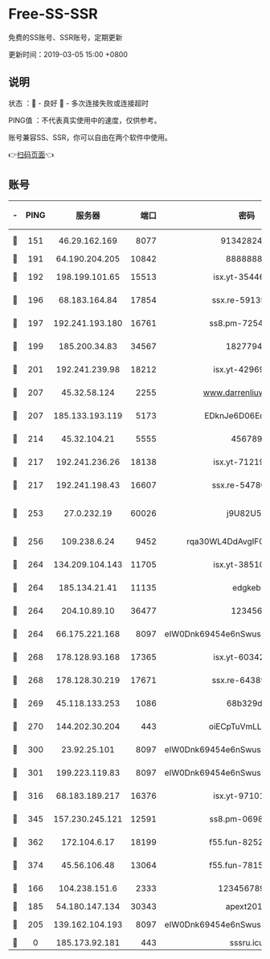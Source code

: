 # Free-SS-SSR

免费的SS账号、SSR账号，定期更新

更新时间：2019-03-05 15:00 +0800

## 说明

状态     ：🙂 - 良好 🙁 - 多次连接失败或连接超时

PING值   ：不代表真实使用中的速度，仅供参考。

账号兼容SS、SSR，你可以自由在两个软件中使用。

👉[扫码页面](https://liesauer.github.io/free-ss-ssr.github.io/)👈

## 账号

|-|PING|服务器|端口|密码|加密方式|区域|
|:----:|:----:|:-----:|-----:|:----:|:----:|:----:|
|🙂|151|46.29.162.169|8077|9134282479|aes-256-cfb|RU|
|🙂|191|64.190.204.205|10842|88888888|rc4-md5|US|
|🙂|192|198.199.101.65|15513|isx.yt-35446579|aes-256-cfb|US|
|🙂|196|68.183.164.84|17854|ssx.re-59139311|aes-256-cfb|US|
|🙂|197|192.241.193.180|16761|ss8.pm-72545882|aes-256-cfb|US|
|🙂|199|185.200.34.83|34567|18277940|aes-256-cfb|US|
|🙂|201|192.241.239.98|18212|isx.yt-42969531|aes-256-cfb|US|
|🙂|207|45.32.58.124|2255|www.darrenliuwei.com|aes-256-cfb|JP|
|🙂|207|185.133.193.119|5173|EDknJe6D06EoWDaw|aes-256-cfb|US|
|🙂|214|45.32.104.21|5555|456789|aes-256-cfb|SG|
|🙂|217|192.241.236.26|18138|isx.yt-71219423|aes-256-cfb|US|
|🙂|217|192.241.198.43|16607|ssx.re-54780207|aes-256-cfb|US|
|🙂|253|27.0.232.19|60026|j9U82U53|xchacha20-ietf-poly1305|HK|
|🙂|256|109.238.6.24|9452|rqa30WL4DdAvgIFG6Fs3znzTa|aes-256-cfb|FR|
|🙂|264|134.209.104.143|11705|isx.yt-38510096|aes-256-cfb|SG|
|🙂|264|185.134.21.41|11135|edgkeb|aes-256-cfb|GB|
|🙂|264|204.10.89.10|36477|123456|aes-256-cfb|US|
|🙂|264|66.175.221.168|8097|eIW0Dnk69454e6nSwuspv9DmS201tQ0D|aes-256-cfb|US|
|🙂|268|178.128.93.168|17365|isx.yt-60342023|aes-256-cfb|SG|
|🙂|268|178.128.30.219|17671|ssx.re-64389778|aes-256-cfb|SG|
|🙂|269|45.118.133.253|1086|68b329da|aes-256-cfb|SG|
|🙂|270|144.202.30.204|443|oiECpTuVmLLxk4Ts|aes-256-cfb|US|
|🙂|300|23.92.25.101|8097|eIW0Dnk69454e6nSwuspv9DmS201tQ0D|aes-256-cfb|US|
|🙂|301|199.223.119.83|8097|eIW0Dnk69454e6nSwuspv9DmS201tQ0D|aes-256-cfb|US|
|🙂|316|68.183.189.217|16376|isx.yt-97101614|aes-256-cfb|SG|
|🙂|345|157.230.245.121|12591|ss8.pm-06983018|aes-256-cfb|SG|
|🙂|362|172.104.6.17|18199|f55.fun-82524174|aes-256-cfb|US|
|🙂|374|45.56.106.48|13064|f55.fun-78155284|aes-256-cfb|US|
|🙂|166|104.238.151.6|2333|12345678900|aes-256-cfb|JP|
|🙂|185|54.180.147.134|30343|apext2019|chacha20|KR|
|🙂|205|139.162.104.193|8097|eIW0Dnk69454e6nSwuspv9DmS201tQ0D|aes-256-cfb|JP|
|🙁|0|185.173.92.181|443|sssru.icu|rc4-md5|RU|
